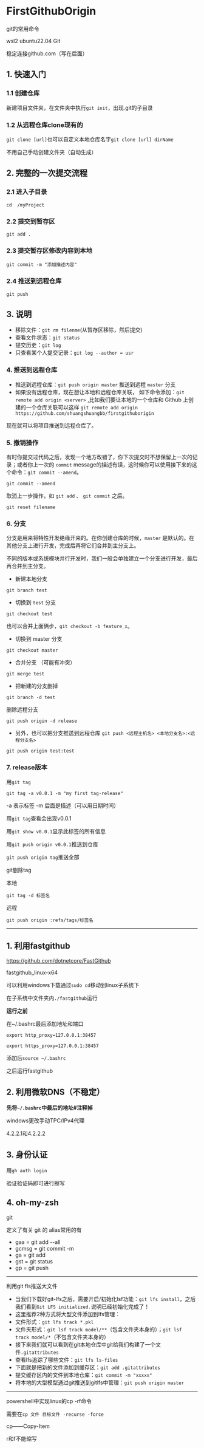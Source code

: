 # FirstGithubOrigin



git的常用命令



wsl2  ubuntu22.04 Git 

稳定连接github.com（写在后面）

## 1. 快速入门


### 1.1 创建仓库

  新建项目文件夹，在文件夹中执行`git init`，出现.git的子目录

### 1.2 从远程仓库clone现有的

  ``git clone [url]``也可以自定义本地仓库名字``git clone [url] dirName``

  不用自己手动创建文件夹（自动生成）

## 2. 完整的一次提交流程

### 2.1 进入子目录

``cd  /myProject``

### 2.2 提交到暂存区

``git add .``

### 2.3 提交暂存区修改内容到本地

``git commit -m "添加描述内容"``

### 2.4 推送到远程仓库

``git push``

## 3. 说明

+ 移除文件：``git rm filenme``(从暂存区移除，然后提交)
+ 查看文件状态：``git status``
+ 提交历史：``git log``
+ 只查看某个人提交记录：``git log --author = usr``

### 4. 推送到远程仓库

- 推送到远程仓库：`git push origin master` 推送到远程 `master` 分支
- 如果没有远程仓库，现在想让本地和远程仓库关联， 如下命令添加：`git remote add origin <server>` ,比如我们要让本地的一个仓库和 Github 上创建的一个仓库关联可以这样 `git remote add origin https://github.com/shuangshuangbb/firstgithuborigin`

现在就可以将项目推送到远程仓库了。

### 5.  撤销操作

有时你提交过代码之后，发现一个地方改错了，你下次提交时不想保留上一次的记录；或者你上一次的 `commit` message的描述有误，这时候你可以使用接下来的这个命令：`git commit --amend`。

``git commit --amend``

取消上一步操作，如 `git add` 、 `git commit` 之后。

``git reset filename``

### 6. 分支

分支是用来将特性开发绝缘开来的。在你创建仓库的时候，`master` 是默认的。在其他分支上进行开发，完成后再将它们合并到主分支上。

不同的版本或系统模块并行开发时，我们一般会单独建立一个分支进行开发，最后再合并到主分支。

- 新建本地分支

``git branch test``

- 切换到 `test` 分支

``git checkout test``

也可以合并上面俩步，`git checkout -b feature_x`。

- 切换到 master 分支

``git checkout master``

- 合并分支 （可能有冲突）

``git merge test``

- 把新建的分支删掉

``git branch -d test``

删除远程分支

`git push origin -d release`

- 另外，也可以把分支推送到远程仓库 `git push <远程主机名> <本地分支名>:<远程分支名>`

``git push origin test:test``



### 7. release版本

用`git tag `

`git tag -a v0.0.1 -m "my first tag-release"`

-a 表示标签 -m 后面是描述（可以用日期时间）

用`git tag`查看会出现v0.0.1

用`git show v0.0.1`显示此标签的所有信息

用`git push origin v0.0.1`推送到仓库

`git push origin tag`推送全部



git删除tag

本地

`git tag -d 标签名 `

远程

`git push origin :refs/tags/标签名`



---------------------------------------------

## 1. 利用fastgithub

https://github.com/dotnetcore/FastGithub

fastgithub_linux-x64

可以利用windows下载通过``sudo cd``移动到linux子系统下

在子系统中文件夹内``./fastgithub``运行

**运行之前**

在~/.bashrc最后添加地址和端口

``export http_proxy=127.0.0.1:38457``

``export https_proxy=127.0.0.1:38457``

  添加后``source ~/.bashrc``

  之后运行fastgithub

## 2. 利用微软DNS（不稳定）

**先将``~/.bashrc``中最后的地址#注释掉**

windows更改手动TPC/IPv4代理

4.2.2.1和4.2.2.2



## 3. 身份认证

用`gh auth login`

验证验证码即可进行擦写



## 4. oh-my-zsh

git

定义了有关 git 的 alias常用的有

- gaa = git add --all
- gcmsg = git commit -m
- ga = git add
- gst = git status
- gp = git push



--------------

利用git fls推送大文件

- 当我们下载好git-lfs之后，需要开启/初始化lsf功能：`git lfs install`，之后我们看到`Git LFS initialized.`说明已经初始化完成了！
- 这里推荐2种方式将大型文件添加到lfs管理：
- 文件形式：`git lfs track *.pkl`
- 文件夹形式：`git lsf track model/**`（包含文件夹本身的）；`git lsf track model/*`（不包含文件夹本身的）
- 接下来我们就可以看到在git本地仓库中git给我们构建了一个文件`.gitattributes`
- 查看lfs追踪了哪些文件：`git lfs ls-files`
- 下面就是把新的文件添加到缓存区：`git add .gitattributes`
- 提交缓存区内的文件到本地仓库：`git commit -m "xxxxx"`
- 将本地的大型模型通过git推送到gitlfs中管理：`git push origin master `



-----------------

powershell中实现linux的cp -rf命令

需要在`cp 文件 目标文件 -recurse -force`

cp——Copy-Item

r和f不能缩写
